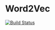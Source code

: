 # Word2Vec

[![Build Status](https://travis-ci.org/weijianzhang/Word2Vec.jl.svg?branch=master)](https://travis-ci.org/weijianzhang/Word2Vec.jl)
